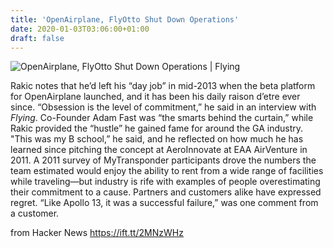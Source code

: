 ```yaml
---
title: 'OpenAirplane, FlyOtto Shut Down Operations'
date: 2020-01-03T03:06:00+01:00
draft: false
---
```


![](https://www.flyingmag.com/resizer/H6I5jJFXml3XRKO4kBkjJoVKnoc=/1200x628/smart/arc-anglerfish-arc2-prod-bonnier.s3.amazonaws.com/public/XWB7ZYKG2ZARHPA4J52X5DYGFE.jpg " OpenAirplane, FlyOtto Shut Down Operations | Flying")  

Rakic notes that he’d left his “day job” in mid-2013 when the beta platform for OpenAirplane launched, and it has been his daily raison d’etre ever since. “Obsession is the level of commitment,” he said in an interview with _Flying_. Co-Founder Adam Fast was “the smarts behind the curtain,” while Rakic provided the “hustle” he gained fame for around the GA industry. "This was my B school,” he said, and he reflected on how much he has learned since pitching the concept at AeroInnovate at EAA AirVenture in 2011. A 2011 survey of MyTransponder participants drove the numbers the team estimated would enjoy the ability to rent from a wide range of facilities while traveling—but industry is rife with examples of people overestimating their commitment to a cause. Partners and customers alike have expressed regret. “Like Apollo 13, it was a successful failure,” was one comment from a customer.

  
  
from Hacker News https://ift.tt/2MNzWHz